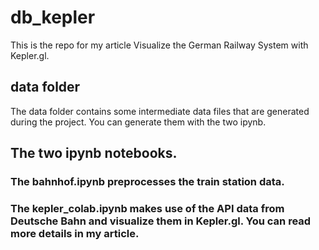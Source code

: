 # db_kepler

This is the repo for my article Visualize the German Railway System with Kepler.gl.

## data folder

The data folder contains some intermediate data files that are generated during the project. You can generate them with the two ipynb.

## The two ipynb notebooks.

### The bahnhof.ipynb preprocesses the train station data.

### The kepler_colab.ipynb makes use of the API data from Deutsche Bahn and visualize them in Kepler.gl. You can read more details in my article.
